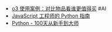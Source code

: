 - [o3 使用案例：对比物品看谁更值得买](https://x.com/dotey/status/1914186902053310891) #AI
- [JavaScript 工程师的 Python 指南](https://luckrnx09.com/python-guide-for-javascript-engineers/zh-cn/)
- [Python - 100天从新手到大师](https://github.com/jackfrued/Python-100-Days)